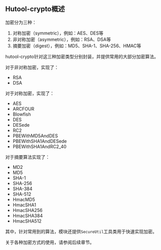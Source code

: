 ## Hutool-crypto概述
加密分为三种：
1. 对称加密（symmetric），例如：AES、DES等
2. 非对称加密（asymmetric），例如：RSA、DSA等
3. 摘要加密（digest），例如：MD5、SHA-1、SHA-256、HMAC等

hutool-crypto针对这三种加密类型分别封装，并提供常用的大部分加密算法。

对于非对称加密，实现了：
- RSA
- DSA

对于对称加密，实现了：
- AES
- ARCFOUR
- Blowfish
- DES
- DESede
- RC2
- PBEWithMD5AndDES
- PBEWithSHA1AndDESede
- PBEWithSHA1AndRC2_40

对于摘要算法实现了：
- MD2
- MD5
- SHA-1
- SHA-256
- SHA-384
- SHA-512
- HmacMD5
- HmacSHA1
- HmacSHA256
- HmacSHA384
- HmacSHA512

其中，针对常用到的算法，模块还提供`SecureUtil`工具类用于快速实现加密。

关于各种加密方式的使用，请参阅后续章节。

